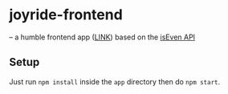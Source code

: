 # joyride-frontend

– a humble frontend app ([LINK](https://zrkrlc.github.io/joyride-frontend/)) based on the [isEven API](https://isevenapi.xyz)

## Setup

Just run `npm install` inside the `app` directory then do `npm start`.